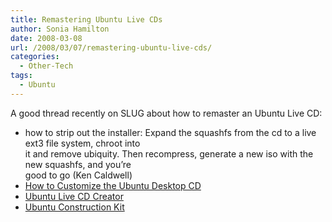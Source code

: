 ```yaml
---
title: Remastering Ubuntu Live CDs
author: Sonia Hamilton
date: 2008-03-08
url: /2008/03/07/remastering-ubuntu-live-cds/
categories:
  - Other-Tech
tags:
  - Ubuntu
---
```

A good thread recently on SLUG about how to remaster an Ubuntu Live CD:

  * how to strip out the installer: Expand the squashfs from the cd to a live ext3 file system, chroot into  
    it and remove ubiquity. Then recompress, generate a new iso with the new squashfs, and you&#8217;re  
    good to go (Ken Caldwell)
  * [How to Customize the Ubuntu Desktop CD][1]
  * [Ubuntu Live CD Creator][2]
  * [Ubuntu Construction Kit][3]

 [1]: https://help.ubuntu.com/community/LiveCDCustomization
 [2]: https://wiki.ubuntu.com/LiveCDCreator
 [3]: http://uck.sourceforge.net/
